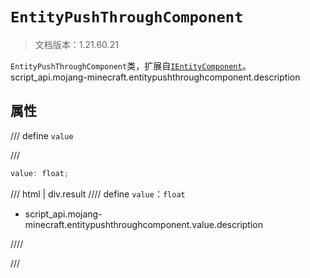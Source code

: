 # `EntityPushThroughComponent`

> 文档版本：1.21.60.21

`EntityPushThroughComponent`类，扩展自[`IEntityComponent`](./ientitycomponent.md)。script_api.mojang-minecraft.entitypushthroughcomponent.description

## 属性

/// define
`value`


///

```js
value: float;
```

/// html | div.result
//// define
`value`：`float`

- script_api.mojang-minecraft.entitypushthroughcomponent.value.description


////

///

